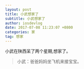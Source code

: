 ```yaml
---
layout: post
title: 小武想家了
subtitle: 小武想家了
author: iosdevlog
date: 2017-07-08 11:23:07 +0800
categories: 家
tag: 想家
---
```


小武在陕西呆了两个星期,想家了。

> 小武：爸爸妈妈坐飞机来接宝宝。
